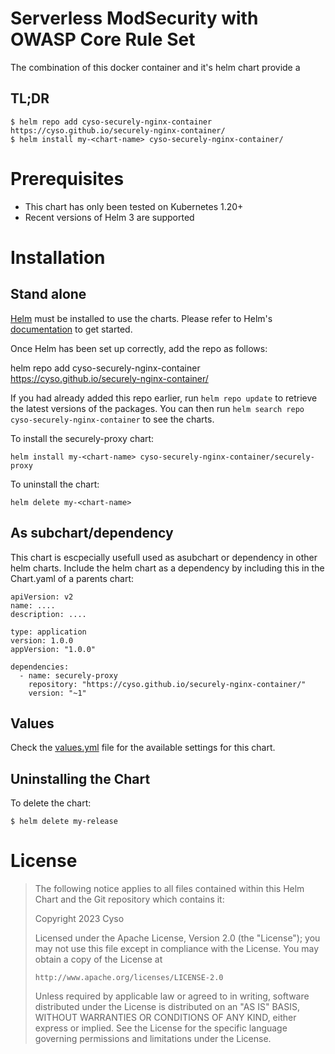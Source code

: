 # Serverless ModSecurity with OWASP Core Rule Set

The combination of this docker container and it's helm chart provide a  

## TL;DR
```
$ helm repo add cyso-securely-nginx-container https://cyso.github.io/securely-nginx-container/
$ helm install my-<chart-name> cyso-securely-nginx-container/
```


# Prerequisites

* This chart has only been tested on Kubernetes 1.20+
* Recent versions of Helm 3 are supported

# Installation

## Stand alone

[Helm](https://helm.sh) must be installed to use the charts.  Please refer to
Helm's [documentation](https://helm.sh/docs) to get started.

Once Helm has been set up correctly, add the repo as follows:

  helm repo add cyso-securely-nginx-container https://cyso.github.io/securely-nginx-container/

If you had already added this repo earlier, run `helm repo update` to retrieve
the latest versions of the packages.  You can then run `helm search repo
cyso-securely-nginx-container` to see the charts.

To install the securely-proxy chart:

    helm install my-<chart-name> cyso-securely-nginx-container/securely-proxy

To uninstall the chart:

    helm delete my-<chart-name>

## As subchart/dependency

This chart is escpecially usefull used as asubchart or dependency in other helm charts. Include the helm chart as a dependency by including this in the Chart.yaml of a parents chart:

```
apiVersion: v2
name: ....
description: ....

type: application
version: 1.0.0
appVersion: "1.0.0"

dependencies:
  - name: securely-proxy
    repository: "https://cyso.github.io/securely-nginx-container/"
    version: "~1"
```

## Values
Check the [values.yml](/cyso/securely-nginx-container/blob/main/charts/securely-proxy/values.yaml) file for the available settings for this chart.

## Uninstalling the Chart

To delete the chart:

```shell
$ helm delete my-release
```

# License

> The following notice applies to all files contained within this Helm Chart and
> the Git repository which contains it:
>
> Copyright 2023 Cyso
>
> Licensed under the Apache License, Version 2.0 (the "License");
> you may not use this file except in compliance with the License.
> You may obtain a copy of the License at
>
>     http://www.apache.org/licenses/LICENSE-2.0
>
> Unless required by applicable law or agreed to in writing, software
> distributed under the License is distributed on an "AS IS" BASIS,
> WITHOUT WARRANTIES OR CONDITIONS OF ANY KIND, either express or implied.
> See the License for the specific language governing permissions and
> limitations under the License.
